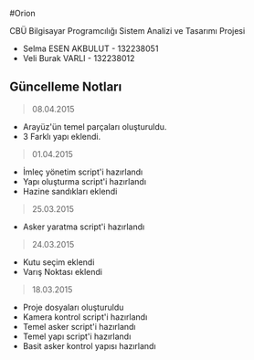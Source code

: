 #Orion

CBÜ Bilgisayar Programcılığı Sistem Analizi ve Tasarımı Projesi

*  Selma ESEN AKBULUT - 132238051
*  Veli Burak VARLI - 132238012

## Güncelleme Notları

> 08.04.2015
*  Arayüz'ün temel parçaları oluşturuldu.
*  3 Farklı yapı eklendi.

> 01.04.2015
*  İmleç yönetim script'i hazırlandı
*  Yapı oluşturma script'i hazırlandı
*  Hazine sandıkları eklendi

> 25.03.2015
*  Asker yaratma script'i hazırlandı

> 24.03.2015
*  Kutu seçim eklendi
*  Varış Noktası eklendi

> 18.03.2015
*  Proje dosyaları oluşturuldu
*  Kamera kontrol script'i hazırlandı
*  Temel asker script'i hazırlandı
*  Temel yapı script'i hazırlandı
*  Basit asker kontrol yapısı hazırlandı
